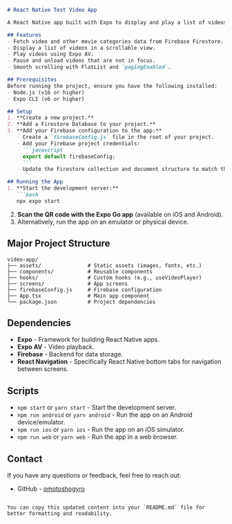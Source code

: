 

```markdown
# React Native Test Video App

A React Native app built with Expo to display and play a list of videos fetched from Firebase Firestore. The app uses Expo AV for video playback and Firebase for data storage.

## Features
- Fetch video and other movie categories data from Firebase Firestore.
- Display a list of videos in a scrollable view.
- Play videos using Expo AV.
- Pause and unload videos that are not in focus.
- Smooth scrolling with FlatList and `pagingEnabled`.

## Prerequisites
Before running the project, ensure you have the following installed:
- Node.js (v16 or higher)
- Expo CLI (v6 or higher)

## Setup
1. **Create a new project.**
2. **Add a Firestore Database to your project.**
3. **Add your Firebase configuration to the app:**
   - Create a `firebaseConfig.js` file in the root of your project.
   - Add your Firebase project credentials:
     ```javascript
     export default firebaseConfig;
     ```
   - Update the Firestore collection and document structure to match the app's requirements.

## Running the App
1. **Start the development server:**
   ```bash
   npx expo start
   ```
2. **Scan the QR code with the Expo Go app** (available on iOS and Android).
3. Alternatively, run the app on an emulator or physical device.

## Major Project Structure
```
video-app/
├── assets/               # Static assets (images, fonts, etc.)
├── components/           # Reusable components
├── hooks/                # Custom hooks (e.g., useVideoPlayer)
├── screens/              # App screens
├── firebaseConfig.js     # Firebase configuration
├── App.tsx               # Main app component
└── package.json          # Project dependencies
```

## Dependencies
- **Expo** - Framework for building React Native apps.
- **Expo AV** - Video playback.
- **Firebase** - Backend for data storage.
- **React Navigation** - Specifically React Native bottom tabs for navigation between screens.

## Scripts
- `npm start` or `yarn start` - Start the development server.
- `npm run android` or `yarn android` - Run the app on an Android device/emulator.
- `npm run ios` or `yarn ios` - Run the app on an iOS simulator.
- `npm run web` or `yarn web` - Run the app in a web browser.

## Contact
If you have any questions or feedback, feel free to reach out:

- GitHub - [omotoshogyro](https://github.com/omotoshogyro)
```

You can copy this updated content into your `README.md` file for better formatting and readability.
